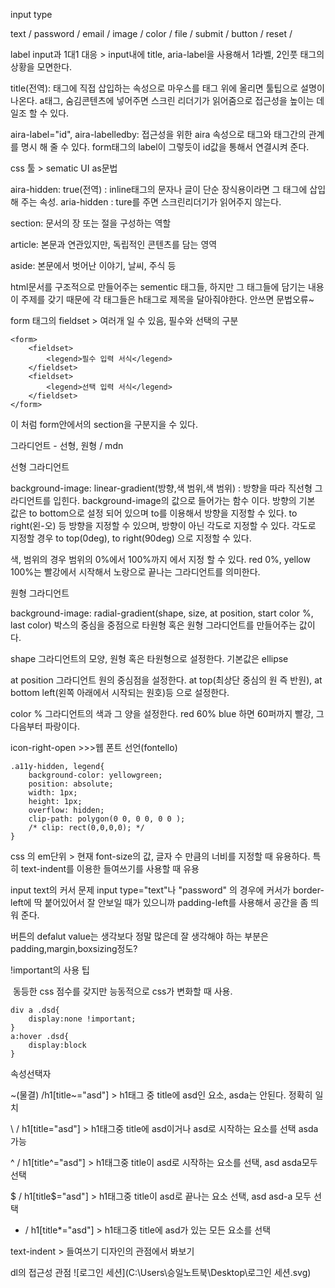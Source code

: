 input type

text / password / email / image / color / file / submit / button / reset / 

label  input과 1대1 대응 > input내에 title, aria-label을 사용해서 1라벨, 2인풋 태그의 상황을 모면한다.



title(전역): 태그에 직접 삽입하는 속성으로 마우스를 태그 위에 올리면 툴팁으로 설명이 나온다. a태그, 숨김콘텐츠에 넣어주면 스크린 리더기가 읽어줌으로 접근성을 높이는 데 일조 할 수 있다.

aira-label="id", aira-labelledby: 접근성을 위한 aira 속성으로 태그와 태그간의 관계를 명시 해 줄 수 있다. form태그의 label이 그렇듯이 id값을 통해서 연결시켜 준다.



css 툴 > sematic UI as문법



aira-hidden: true(전역) : inline태그의 문자나 글이 단순 장식용이라면 그 태그에 삽입해 주는 속성. aria-hidden : ture를 주면 스크린리더기가 읽어주지 않는다.



section: 문서의 장 또는 절을 구성하는 역할

article: 본문과 연관있지만, 독립적인 콘텐츠를 담는 영역

aside: 본문에서 벗어난 이야기, 날씨, 주식 등 

html문서를 구조적으로 만들어주는 sementic 태그들, 하지만 그 태그들에 담기는 내용이 주제를 갖기 때문에 각 태그들은 h태그로 제목을 달아줘야한다. 안쓰면 문법오류~



form 태그의 fieldset > 여러개 일 수 있음, 필수와 선택의 구분

```
<form>
	<fieldset>
		<legend>필수 입력 서식</legend>
	</fieldset>
	<fieldset>
		<legend>선택 입력 서식</legend>
	</fieldset>
</form>
```

이 처럼 form안에서의 section을 구분지을 수 있다.



그라디언트 - 선형, 원형 / mdn 

선형 그라디언트

background-image: linear-gradient(방향,색 범위,색 범위) : 방향을 따라 직선형 그라디언트를 입힌다. background-image의 값으로 들어가는 함수 이다. 방향의 기본 값은 to bottom으로 설정 되어 있으며 to를 이용해서 방향을 지정할 수 있다. to right(왼-오) 등 방향을 지정할 수 있으며, 방향이 아닌 각도로 지정할 수 있다. 각도로 지정할 경우 to top(0deg), to right(90deg) 으로 지정할 수 있다.

색, 범위의 경우 범위의 0%에서 100%까지 에서 지정 할 수 있다. red 0%, yellow 100%는 빨강에서 시작해서 노랑으로 끝나는 그라디언트를 의미한다.

원형 그라디언트

background-image: radial-gradient(shape, size, at position, start color %, last color) 박스의 중심을 중점으로 타원형 혹은 원형 그라디언트를 만들어주는 값이다.

 shape 그라디언트의 모양, 원형 혹은 타원형으로 설정한다. 기본값은 ellipse

 at position 그라디언트 원의 중심점을 설정한다. at top(최상단 중심의 원 즉 반원), at bottom left(왼쪽 아래에서 시작되는 원호)등 으로 설정한다.

 color % 그라디언트의 색과 그 양을 설정한다. red 60% blue 하면 60퍼까지 빨강, 그다음부터 파랑이다.

icon-right-open >>>웹 폰트 선언(fontello)

```
.a11y-hidden, legend{
    background-color: yellowgreen;
    position: absolute;
    width: 1px;
    height: 1px;
    overflow: hidden;
    clip-path: polygon(0 0, 0 0, 0 0 );
    /* clip: rect(0,0,0,0); */
}
```



css 의 em단위 > 현재 font-size의 값, 글자 수 만큼의 너비를 지정할 때 유용하다. 특히 text-indent를 이용한 들여쓰기를 사용할 때 유용



input text의 커서 문제 input type="text"나 "password" 의 경우에 커서가 border-left에 딱 붙어있어서 잘 안보일 때가 있으니까  padding-left를 사용해서 공간을 좀 띄워 준다.



버튼의 defalut value는 생각보다 정말 많은데 잘 생각해야 하는 부분은 padding,margin,boxsizing정도? 



!important의 사용 팁

​	동등한 css 점수를 갖지만 능동적으로 css가 변화할 때 사용.

```
div a .dsd{
	display:none !important;
}
a:hover .dsd{
	display:block 
}
```



속성선택자

~(물결) /h1[title~="asd"] > h1태그 중 title에 asd인 요소, asda는 안된다. 정확히 일치

\ / h1[title\="asd"] > h1태그중 title에 asd이거나 asd로 시작하는 요소를 선택 asda가능

^ / h1[title^="asd"] > h1태그중 title이 asd로 시작하는 요소를 선택, asd asda모두 선택

$ / h1[title$="asd"] > h1태그중 title이 asd로 끝나는 요소 선택, asd asd-a 모두 선택

* / h1[title*="asd"] > h1태그중 title에 asd가 있는 모든 요소를 선택

text-indent > 들여쓰기 디자인의 관점에서 봐보기

dl의 접근성 관점 ![로그인 세션](C:\Users\승일노트북\Desktop\로그인 세션.svg)